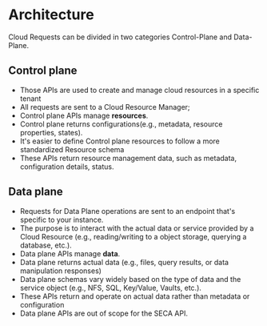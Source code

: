 # Architecture

Cloud Requests can be divided in two categories Control-Plane and Data-Plane.

## Control plane

- Those APIs are used to create and manage cloud resources in a specific tenant
- All requests are sent to a Cloud Resource Manager;
- Control plane APIs manage **resources**.
- Control plane returns configurations(e.g., metadata, resource properties, states).
- It's easier to define Control plane resources to follow a more standardized Resource schema
- These APIs return resource management data, such as metadata, configuration details, status.

## Data plane

- Requests for Data Plane operations are sent to an endpoint that's specific to your instance.
- The purpose is to interact with the actual data or service provided by a Cloud Resource (e.g., reading/writing to a object storage, querying a database, etc.).
- Data plane APIs manage **data**.
- Data plane returns actual data (e.g., files, query results, or data manipulation responses)
- Data plane schemas vary widely based on the type of data and the service object (e.g., NFS, SQL, Key/Value, Vaults, etc.).
- These APIs return and operate on actual data rather than metadata or configuration
- Data plane APIs are out of scope for the SECA API.
